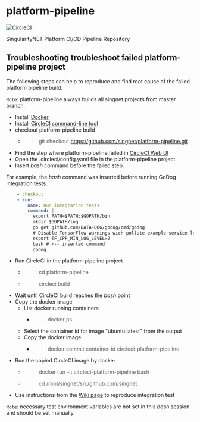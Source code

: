 # platform-pipeline

[![CircleCI](https://circleci.com/gh/singnet/platform-pipeline.svg?style=svg)](https://circleci.com/gh/singnet/platform-pipeline)

SingularityNET Platform CI/CD Pipeline Repository


## Troubleshooting troubleshoot failed platform-pipeline project

The following steps can help to reproduce and find root cause of the failed platform pipeline build.

`Note`: platform-pipeline always builds all singnet projects from master branch.

* Install [Docker](https://docs.docker.com/install)
* Install [CircleCI command-line tool](https://circleci.com/docs/2.0/local-cli)
* checkout platform-pipeline build
  * > git checkout https://github.com/singnet/platform-pipeline.git
* Find the step where platform-pipeline failed in [CircleCI Web UI](https://circleci.com/gh/singnet/platform-pipeline)
* Open the .circleci/config.yaml file in the platform-pipeline project
* Insert *bash* command before the failed step.

For example, the *bash* command was inserted before running GoDog integration tests.

```yaml
    - checkout
    - run:
        name: Run integration tests
        command: |
          export PATH=$PATH:$GOPATH/bin
          mkdir $GOPATH/log
          go get github.com/DATA-DOG/godog/cmd/godog
          # Disable TensorFlow warnings wich pollute example-service log file
          export TF_CPP_MIN_LOG_LEVEL=2
          bash # <-- inserted command
          godog
```

* Run CircleCI in the platform-pipeline project
  * > cd platform-pipeline
  * > circleci build
* Wait until CircleCI build reaches the *bash* point
* Copy the docker image
  * List docker running containers
    * > docker ps
  * Select the container id for image "ubuntu:latest" from the output
  * Copy the docker image
    * > docker commit container-id circleci-platform-pipeline
* Run the copied CircleCI image by docker
  * > docker run -it circleci-platform-pipeline bash
  * > cd /root/singnet/src/github.com/singnet
 * Use instructions from the [Wiki page](https://github.com/singnet/wiki/wiki/Tutorial:-Build-and-deploy-SingularityNET-locally) to reproduce integration test

`Note`: necessary test environment variables are not set in this *bash* session and should be set manually.
